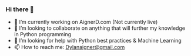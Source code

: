 ### Hi there 👋

- 🔭 I’m currently working on AignerD.com (Not currently live)
- 👯 I’m looking to collaborate on anything that will further my knowledge in Python programming
- 🤔 I’m looking for help with Python best practices & Machine Learning
- 📫 How to reach me: Dylanaigner@gmail.com
